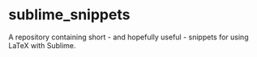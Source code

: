 sublime_snippets
================

A repository containing short - and hopefully useful - snippets for using LaTeX with Sublime. 
